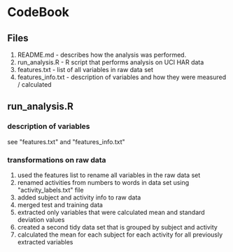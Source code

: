 # CodeBook
## Files
1. README.md - describes how the analysis was performed.
2. run_analysis.R - R script that performs analysis on UCI HAR data 
3. features.txt - list of all variables in raw data set
4. features_info.txt - description of variables and how they were measured / calculated

## run_analysis.R
### description of variables
see "features.txt" and "features_info.txt"

### transformations on raw data
1. used the features list to rename all variables in the raw data set
2. renamed activities from numbers to words in data set using "activity_labels.txt" file
3. added subject and activity info to raw data
4. merged test and training data
5. extracted only variables that were calculated mean and standard deviation values
6. created a second tidy data set that is grouped by subject and activity
7. calculated the mean for each subject for each activity for all previously extracted variables
